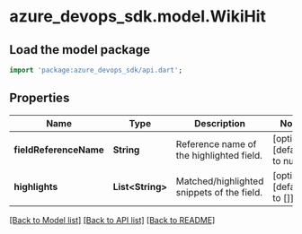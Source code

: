 # azure_devops_sdk.model.WikiHit

## Load the model package
```dart
import 'package:azure_devops_sdk/api.dart';
```

## Properties
Name | Type | Description | Notes
------------ | ------------- | ------------- | -------------
**fieldReferenceName** | **String** | Reference name of the highlighted field. | [optional] [default to null]
**highlights** | **List&lt;String&gt;** | Matched/highlighted snippets of the field. | [optional] [default to []]

[[Back to Model list]](../README.md#documentation-for-models) [[Back to API list]](../README.md#documentation-for-api-endpoints) [[Back to README]](../README.md)


